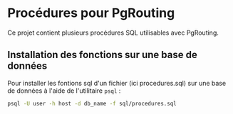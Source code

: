 # Procédures pour PgRouting

Ce projet contient plusieurs procédures SQL utilisables avec PgRouting.

## Installation des fonctions sur une base de données

Pour installer les fontions sql d'un fichier (ici procedures.sql) sur une base de données à l'aide de l'utilitaire `psql` :
```sh
psql -U user -h host -d db_name -f sql/procedures.sql
```
